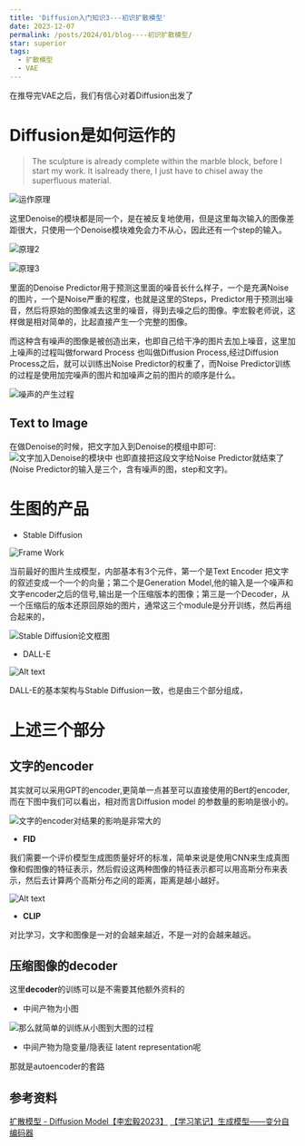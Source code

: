 ```yaml
---
title: 'Diffusion入门知识3---初识扩散模型'
date: 2023-12-07
permalink: /posts/2024/01/blog----初识扩散模型/
star: superior
tags:
  - 扩散模型
  - VAE
---
```


在推导完VAE之后，我们有信心对着Diffusion出发了

# Diffusion是如何运作的

> The sculpture is already complete within the marble block, before l start my work. lt isalready there, I just have to chisel away the superfluous material. 

![运作原理](image-2.png)

这里Denoise的模块都是同一个，是在被反复地使用，但是这里每次输入的图像差距很大，只使用一个Denoise模块难免会力不从心，因此还有一个step的输入。

![原理2](image-3.png)

![原理3](image-5.png)


里面的Denoise Predictor用于预测这里面的噪音长什么样子，一个是充满Noise的图片，一个是Noise严重的程度，也就是这里的Steps，Predictor用于预测出噪音，然后将原始的图像减去这里的噪音，得到去噪之后的图像。李宏毅老师说，这样做是相对简单的，比起直接产生一个完整的图像。

而这种含有噪声的图像是被创造出来，也即自己给干净的图片去加上噪音，这里加上噪声的过程叫做forward Process 也叫做Diffusion Process,经过Diffusion Process之后，就可以训练出Noise Predictor的权重了，而Noise Predictor训练的过程是使用加完噪声的图片和加噪声之前的图片的顺序是什么。

![噪声的产生过程](image-4.png)

## Text to Image


在做Denoise的时候，把文字加入到Denoise的模组中即可:
![文字加入Denoise的模块中](image-6.png)
也即直接把这段文字给Noise Predictor就结束了(Noise Predictor的输入是三个，含有噪声的图，step和文字)。

# 生图的产品

* Stable Diffusion

![Frame Work](image-7.png)

当前最好的图片生成模型，内部基本有3个元件，第一个是Text Encoder 把文字的叙述变成一个一个的向量；第二个是Generation Model,他的输入是一个噪声和文字encoder之后的信号,输出是一个压缩版本的图像；第三是一个Decoder，从一个压缩后的版本还原回原始的图片，通常这三个module是分开训练，然后再组合起来的，

![Stable Diffusion论文框图](image-8.png)

* DALL-E

![Alt text](image-9.png)

DALL-E的基本架构与Stable Diffusion一致，也是由三个部分组成，

# 上述三个部分

## 文字的encoder

其实就可以采用GPT的encoder,更简单一点甚至可以直接使用的Bert的encoder,而在下图中我们可以看出，相对而言Diffusion model 的参数量的影响是很小的。

![文字的encoder对结果的影响是非常大的](image-10.png)

* **FID**

我们需要一个评价模型生成图质量好坏的标准，简单来说是使用CNN来生成真图像和假图像的特征表示，然后假设这两种图像的特征表示都可以用高斯分布来表示，然后去计算两个高斯分布之间的距离，距离是越小越好。

![Alt text](image-11.png)

* **CLIP**
 
对比学习，文字和图像是一对的会越来越近，不是一对的会越来越远。

## 压缩图像的decoder

这里**decoder**的训练可以是不需要其他额外资料的

* 中间产物为小图

![那么就简单的训练从小图到大图的过程](image-12.png)

* 中间产物为隐变量/隐表征 latent representation呢

那就是autoencoder的套路





## 参考资料

[扩散模型 - Diffusion Model【李宏毅2023】](https://www.bilibili.com/video/BV14c411J7f2/?spm_id_from=333.337.search-card.all.click&vd_source=32f9de072b771f1cd307ca15ecf84087)
[【学习笔记】生成模型——变分自编码器]()
